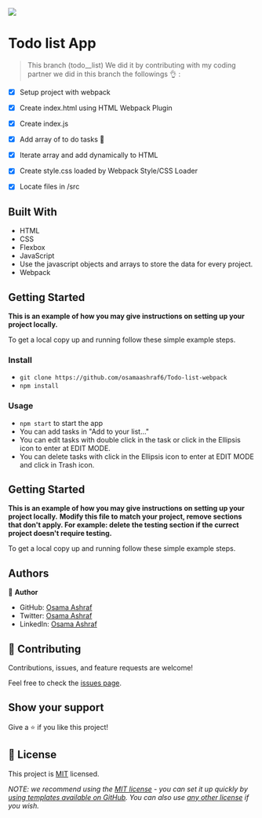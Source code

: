 ![](https://img.shields.io/badge/Microverse-blueviolet)

# Todo list App


> This branch (todo__list) We did it by contributing with my coding partner we did in this branch the followings 👌 :


- [x] Setup project with webpack
- [x] Create index.html using HTML Webpack Plugin
- [x] Create index.js
- [x] Add array of to do tasks 💯
- [x] Iterate array and add dynamically to HTML
- [x] Create style.css loaded by Webpack Style/CSS Loader
- [x] Locate files in /src


## Built With

- HTML
- CSS
- Flexbox
- JavaScript
- Use the javascript objects and arrays to store the data for every project.
- Webpack 




## Getting Started

**This is an example of how you may give instructions on setting up your project locally.**


To get a local copy up and running follow these simple example steps.

### Install

- `git clone https://github.com/osamaashraf6/Todo-list-webpack`
- `npm install`

### Usage

- `npm start` to start the app
- You can add tasks in "Add to your list..."
- You can edit tasks with double click in the task or click in the Ellipsis icon to enter at EDIT MODE.
- You can delete tasks with click in the Ellipsis icon to enter at EDIT MODE and click in Trash icon.




## Getting Started

**This is an example of how you may give instructions on setting up your project locally.**
**Modify this file to match your project, remove sections that don't apply. For example: delete the testing section if the currect project doesn't require testing.**


To get a local copy up and running follow these simple example steps.



## Authors

👤 **Author**

- GitHub: [Osama Ashraf](https://github.com/osamaashraf6)
- Twitter: [Osama Ashraf](https://twitter.com/OsamaAshraf578?t=l75KjrhQgK4h-vSPfgk1gA&s=08)
- LinkedIn: [Osama Ashraf](https://www.linkedin.com/in/osama-salem-2a046b203)



## 🤝 Contributing

Contributions, issues, and feature requests are welcome!


Feel free to check the [issues page](../../issues/).

## Show your support

Give a ⭐️ if you like this project!



## 📝 License

This project is [MIT](./LICENSE) licensed.

_NOTE: we recommend using the [MIT license](https://choosealicense.com/licenses/mit/) - you can set it up quickly by [using templates available on GitHub](https://docs.github.com/en/communities/setting-up-your-project-for-healthy-contributions/adding-a-license-to-a-repository). You can also use [any other license](https://choosealicense.com/licenses/) if you wish._
